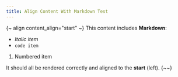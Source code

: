 ```yaml
---
title: Align Content With Markdown Test
---
```

{~ align content_align="start" ~}
This content includes **Markdown**:
* *Italic item*
* `code item`
1.  Numbered item

It should all be rendered correctly and aligned to the **start** (left).
{~~}